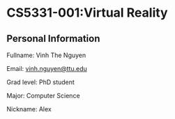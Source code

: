 # CS5331-001:Virtual Reality
## Personal Information

Fullname: Vinh The Nguyen

Email: vinh.nguyen@ttu.edu

Grad level: PhD student

Major: Computer Science

Nickname: Alex
